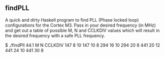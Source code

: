 findPLL
----------

 A quick and dirty Haskell program to find PLL (Phase locked loop) configurations for the Cortex M3. Pass in your desired frequency (in MHz) and get out a table of possible M, N and CCLKDIV values which will result in the desired frequency with a safe PLL frequency.

$ ./findPll 44.1
 M    N  CCLKDIV
147    8   10
147   10    8
294   16   10
294   20    8
441   20   12
441   24   10
441   30    8
